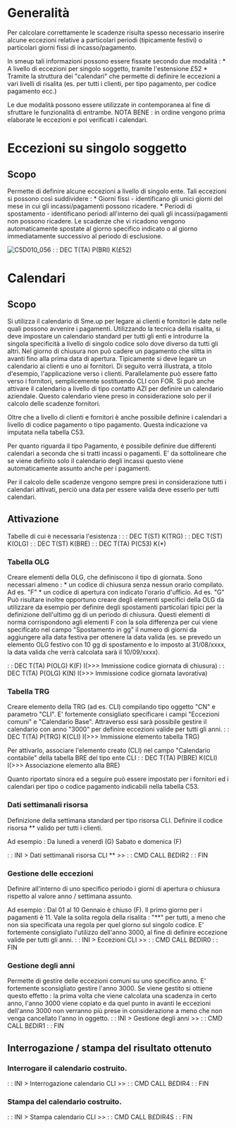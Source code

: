 # Generalità
Per calcolare correttamente le scadenze risulta spesso necessario inserire alcune eccezioni relative a particolari periodi (tipicamente festivi) o particolari giorni fissi di incasso/pagamento.

In smeup tali informazioni possono essere fissate secondo due modalità : 
\* A livello di eccezioni per singolo soggetto, tramite l'estensione £52
\* Tramite la struttura dei "calendari" che permette di definire le eccezioni a vari livelli di risalita (es. per tutti i clienti, per tipo pagamento, per codice pagamento ecc.)

Le due modalità possono essere utilizzate in contemporanea al fine di sfruttare le funzionalità di entrambe. NOTA BENE :  in ordine vengono prima elaborate le eccezioni e poi verificati i calendari.

# Eccezioni su singolo soggetto
## Scopo
Permette di definire alcune eccezioni a livello di singolo ente. Tali eccezioni si possono così suddividere : 
\* Giorni fissi - identificano gli unici giorni del mese in cui gli incassi/pagamenti possono ricadere.
\* Periodi di spostamento - identificano periodi all'interno dei quali gli incassi/pagamenti non
possono ricadere. Le scadenze che vi ricadono vengono automaticamente spostate al giorno specifico
indicato o al giorno immediatamente successivo al periodo di esclusione.

![C5D010_056](http://localhost:3000/immagini/C5D010_B/C5D010_056.png)
 :  : DEC T(TA) P(BRI) K(£52)

# Calendari
## Scopo
Si utilizza il calendario di Sme.up per legare ai clienti e fornitori le date nelle quali possono avvenire i pagamenti.
Utilizzando la tecnica della risalita, si deve impostare un calendario standard per tutti gli enti e introdurre la singola specificità a livello di singolo codice solo dove diverso da tutti gli altri.
Nel giorno di chiusura non può cadere un pagamento che slitta in avanti fino alla prima data di apertura.
Tipicamente si deve legare un calendario ai clienti e uno ai fornitori.
Di seguito verrà illustrata, a titolo d'esempio, l'applicazione verso i clienti. Parallelamente può essere fatto verso i fornitori, semplicemente sostituendo CLI con FOR.
Si può anche attivare il calendario a livello di tipo contatto AZI per definire un calendario aziendale. Questo calendario viene preso in considerazione solo per il calcolo delle scadenze fornitori.

Oltre che a livello di clienti e fornitori è anche possibile definire i calendari a livello
di codice pagamento o tipo pagamento. Questa indicazione va imputata nella tabella C53.

Per quanto riguarda il tipo Pagamento, è possibile definire due differenti calendari a seconda che si tratti incassi o pagamenti. E' da sottolineare che se viene definito solo il calendario degli incassi questo viene automaticamente assunto anche per i pagamenti.

Per il calcolo delle scadenze vengono sempre presi in considerazione tutti i calendari attivati, perciò una data per essere valida deve esserlo per tutti calendari.

## Attivazione
Tabelle di cui è necessaria l'esistenza : 
 :  : DEC T(ST) K(TRG)
 :  : DEC T(ST) K(OLG)
 :  : DEC T(ST) K(BRE)
 :  : DEC T(TA) P(C53) K(\*)

### Tabella OLG
Creare elementi della OLG, che definiscono il tipo di giornata. Sono necessari almeno : 
\* un codice di chiusura senza nessun orario compilato. Ad es. "F"
\* un codice di apertura con indicato l'orario d'ufficio. Ad es. "G"
Può risultare inoltre opportuno creare degli elementi specifici della OLG da utilizzare da esempio per definire degli spostamenti particolari tipici per la definizione dell'ultimo gg di un periodo di chiusura. Questi elementi di norma corrispondono agli elementi F con la sola differenza per cui viene specificato nel campo "Spostamento in gg" il numero di giorni da aggiungere alla data festiva per ottenere la data valida (es. se prevedo un elemento OLG festivo con 10 gg di spostamento e lo imposto al 31/08/xxxx, la data valida che verrà calcolata sarà il 10/09/xxxx).

 :  : DEC T(TA) P(OLG) K(F) I(>>> Immissione codice giornata di chiusura)
 :  : DEC T(TA) P(OLG) K(N) I(>>> Immissione codice giornata lavorativa)

### Tabella TRG
Creare elemento della TRG (ad es. CLI) compilando tipo oggetto "CN" e parametro "CLI". E' fortemente consigliato specificare i campi "Eccezioni comuni" e "Calendario Base". Attraverso essi sarà possibile gestire il calendario con anno "3000" per definire eccezioni valide per tutti gli anni.
 :  : DEC T(TA) P(TRG) K(CLI) I(>>> Immissione elemento tabella TRG)

Per attivarlo, associare l'elemento creato (CLI) nel campo "Calendario contabile" della tabella BRE del tipo ente CLI
 :  : DEC T(TA) P(BRE) K(CLI) I(>>> Associazione elemento alla BRE)

Quanto riportato sinora ed a seguire può essere impostato per i fornitori ed i calendari per tipo o codice pagamento indicabili nella tabella C53.

### Dati settimanali risorsa
Definizione della settimana standard per tipo risorsa CLI. Definire il codice risorsa \*\* valido per tutti i clienti.

Ad esempio : 
Da lunedì a venerdì   (G)
Sabato e domenica     (F)

 :  : INI > Dati settimanali risorsa CLI \*\* >> 
 :  : CMD CALL B£DIR2
 :  : FIN

### Gestione delle eccezioni
Definire all'interno di uno specifico periodo i giorni di apertura o chiusura rispetto al valore anno / settimana assunto.

Ad esempio : 
Dal 01 al 10 Gennaio è chiuso (F). Il primo giorno per i pagamenti è 11.
Vale la solita regola della risalita :  "\*\*" per tutti, a meno che non sia specificata una regola per quel giorno sul singolo codice.
E' fortemente consigliato l'utilizzo dell'anno 3000, al fine di definire eccezione valide per tutti gli anni.
 :  : INI > Eccezioni CLI >> 
 :  : CMD CALL B£DIR0
 :  : FIN

### Gestione degli anni
Permette di gestire delle eccezioni comuni su uno specifico anno. E' fortemente sconsigliato gestire l'anno 3000. Se viene gestito si ottiene questo effetto :  la prima volta che viene calcolata una scadenza in certo anno, l'anno 3000 viene copiato e da quel punto in avanti le eccezioni dell'anno 3000 non verranno più prese in considerazione a meno che non venga cancellato l'anno in oggetto.
 :  : INI > Gestione degli anni >> 
 :  : CMD CALL B£DIR1
 :  : FIN

## Interrogazione / stampa del risultato ottenuto
### Interrogare il calendario costruito.
 :  : INI > Interrogazione calendario CLI >> 
 :  : CMD CALL B£DIR4
 :  : FIN
### Stampa  del calendario costruito.
 :  : INI > Stampa calendario CLI >> 
 :  : CMD CALL B£DIR4S
 :  : FIN

